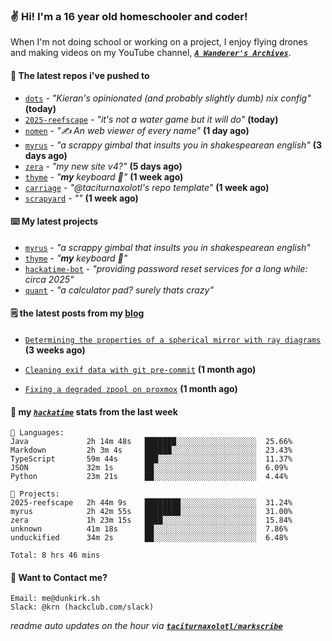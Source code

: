 ### ✌️ Hi! I'm a 16 year old homeschooler and coder!

When I'm not doing school or working on a project, I enjoy flying drones and making videos on my YouTube channel, [**_`A Wanderer's Archives`_**](https://youtube.com/@wanderer.archives).

#### 👷 The latest repos i've pushed to

- [`dots`](https://github.com/taciturnaxolotl/dots) - _"Kieran's opinionated (and probably slightly dumb) nix config"_ **(today)**
- [`2025-reefscape`](https://github.com/df1317/2025-reefscape) - _"it's not a water game but it will do"_ **(today)**
- [`nomen`](https://github.com/aramshiva/nomen) - _"✍️ An web viewer of every name"_ **(1 day ago)**
- [`myrus`](https://github.com/taciturnaxolotl/myrus) - _"a scrappy gimbal that insults you in shakespearean english"_ **(3 days ago)**
- [`zera`](https://github.com/taciturnaxolotl/zera) - _"my new site v4?"_ **(5 days ago)**
- [`thyme`](https://github.com/taciturnaxolotl/thyme) - _"**my** keyboard 🫶"_ **(1 week ago)**
- [`carriage`](https://github.com/taciturnaxolotl/carriage) - _"@taciturnaxolotl's repo template"_ **(1 week ago)**
- [`scrapyard`](https://github.com/hackclub/scrapyard) - _""_ **(1 week ago)**

#### ⌨️ My latest projects

- [`myrus`](https://github.com/taciturnaxolotl/myrus) - _"a scrappy gimbal that insults you in shakespearean english"_
- [`thyme`](https://github.com/taciturnaxolotl/thyme) - _"**my** keyboard 🫶"_
- [`hackatime-bot`](https://github.com/taciturnaxolotl/hackatime-bot) - _"providing password reset services for a long while: circa 2025"_
- [`quant`](https://github.com/taciturnaxolotl/quant) - _"a calculator pad? surely thats crazy"_

#### 🗒️ the latest posts from my [blog](https://dunkirk.sh)

- [`Determining the properties of a spherical mirror with ray diagrams`](https://dunkirk.sh/blog/spherical-ray-diagrams/) **(3 weeks ago)**

- [`Cleaning exif data with git pre-commit`](https://dunkirk.sh/blog/remove-exif-git-hook/) **(1 month ago)**

- [`Fixing a degraded zpool on proxmox`](https://dunkirk.sh/blog/degraded-zpool-proxmox/) **(1 month ago)**



#### 📡 my [_`hackatime`_](https://waka.hackclub.com) stats from the last week

```text
💾 Languages:
Java             2h 14m 48s   ███████░░░░░░░░░░░░░░░░░░  25.66%
Markdown         2h 3m 4s     ██████░░░░░░░░░░░░░░░░░░░  23.43%
TypeScript       59m 44s      ███░░░░░░░░░░░░░░░░░░░░░░  11.37%
JSON             32m 1s       ██░░░░░░░░░░░░░░░░░░░░░░░  6.09%
Python           23m 21s      ██░░░░░░░░░░░░░░░░░░░░░░░  4.44%

💼 Projects:
2025-reefscape   2h 44m 9s    ████████░░░░░░░░░░░░░░░░░  31.24%
myrus            2h 42m 55s   ████████░░░░░░░░░░░░░░░░░  31.00%
zera             1h 23m 15s   ████░░░░░░░░░░░░░░░░░░░░░  15.84%
unknown          41m 18s      ██░░░░░░░░░░░░░░░░░░░░░░░  7.86%
unduckified      34m 2s       ██░░░░░░░░░░░░░░░░░░░░░░░  6.48%

Total: 8 hrs 46 mins
```

#### 📮 Want to Contact me?

```text
Email: me@dunkirk.sh
Slack: @krn (hackclub.com/slack)
```

_readme auto updates on the hour via [**`taciturnaxolotl/markscribe`**](https://github.com/taciturnaxolotl/markscribe)_
